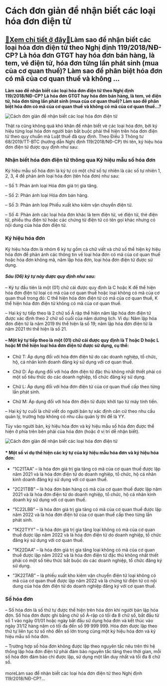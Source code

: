 Cách đơn giản để nhận biết các loại hóa đơn điện tử
===================================================

[:gift:Xem chi tiết ở đây:gift:](https://hddtvn.com/cach-don-gian-de-nhan-biet-cac-loai-hoa-don-dien-tu/)Làm sao để nhận biết các loại hóa đơn điện tử theo Nghị định 119/2018/NĐ-CP? Là hóa đơn GTGT hay hóa đơn bán hàng, là tem, vé điện tử, hóa đơn từng lần phát sinh (mua của cơ quan thuế)? Làm sao để phân biệt hóa đơn có mã của cơ quan thuế và không …
--------------------------------------------------------------------------------------------------------------------------------------------------------------------------------------------------------------------------------------------------------

**Làm sao để nhận biết các loại hóa đơn điện tử theo Nghị định 119/2018/NĐ-CP? Là hóa đơn GTGT hay hóa đơn bán hàng, là tem, vé điện tử, hóa đơn từng lần phát sinh (mua của cơ quan thuế)? Làm sao để phân biệt hóa đơn có mã của cơ quan thuế và không có mã của cơ quan thuế…?**


![Cách đơn giản để nhận biết các loại hóa đơn điện tử](https://hddtvn.com/wp-content/uploads/2021/01/Nguoi_mua_ky_hoa_don-1.png)


Thật ra cũng không quá khó khăn để nhận biết vè các loại hóa đơn, bởi ký hiệu từng loại hóa đơn người bán bắt buộc phải thể hiện trên hóa đơn điện tử theo quy chuẩn mà Luật thuế đã quy định. Theo Điều 3 Thông tư 68/2019/TT-BTC (hướng dẫn Nghị định 119/2018/NĐ-CP) thì tên, ký hiệu hóa đơn điện tử được quy định như sau:


### Nhận biết hóa đơn điện tử thông qua Ký hiệu mẫu số hóa đơn


Ký hiệu mẫu số hóa đơn là ký tự có một chữ số tự nhiên là các số tự nhiên 1, 2, 3, 4 để phản ánh loại hóa đơn (tên hóa đơn) như sau:


– Số 1: Phản ánh loại Hóa đơn giá trị gia tăng.


– Số 2: Phản ánh loại Hóa đơn bán hàng.


– Số 3: Phản ánh loại Phiếu xuất kho kiêm vận chuyển điện tử.


– Số 4: Phản ánh các loại hóa đơn khác là tem điện tử, vé điện tử, thẻ điện tử, phiếu thu điện tử hoặc các chứng từ điện tử có tên gọi khác nhưng có nội dung của hóa đơn điện tử.


### Ký hiệu hóa đơn


Ký hiệu hóa đơn là nhóm 6 ký tự gồm cả chữ viết và chữ số thể hiện ký hiệu hóa đơn để phản ánh các thông tin về loại hóa đơn có mã của cơ quan thuế hoặc hóa đơn không mã, năm lập hóa đơn, loại hóa đơn điện tử được sử dụng.


#### *Sáu (06) ký tự này được quy định như sau:*


– Ký tự đầu tiên là một (01) chữ cái được quy định là C hoặc K để thể hiện hóa đơn điện tử loại có mã của cơ quan thuế hoặc loại không có mã của cơ quan thuế trong đó: C thể hiện hóa đơn điện tử có mã của cơ quan thuế, K thể hiện hóa đơn điện tử không có mã của cơ quan thuế.


– Hai ký tự tiếp theo là 2 chữ số Ả rập thể hiện năm lập hóa đơn điện tử được xác định theo 2 chữ số cuối của năm dương lịch. Ví dụ: Năm lập hóa đơn điện tử là năm 2019 thì thể hiện là số 19; năm lập hóa đơn điện tử là năm 2021 thì thể hiện là số 21.


#### – Một ký tự tiếp theo là một (01) chữ cái được quy định là T hoặc D hoặc L hoặc M thể hiện loại hóa đơn điện tử được sử dụng, cụ thể:


+ Chữ T: Áp dụng đối với hóa đơn điện tử do các doanh nghiệp, tổ chức, hộ, cá nhân kinh doanh đăng ký sử dụng với cơ quan thuế.


+ Chữ D: Áp dụng đối với hóa đơn điện tử đặc thù không nhất thiết phải có một số tiêu thức do các doanh nghiệp, tổ chức đăng ký sử dụng.


+ Chữ L: Áp dụng đối với hóa đơn điện tử của cơ quan thuế cấp theo từng lần phát sinh.


+ Chữ M: Áp dụng đối với hóa đơn điện tử được khởi tạo từ máy tính tiền.


– Hai ký tự cuối là chữ viết do người bán tự xác định căn cứ theo nhu cầu quản lý, trường hợp không có nhu cầu quản lý thì để là YY.


Tùy vào người bán, ký hiệu hóa đơn và ký hiệu mẫu số hóa đơn được thể hiện ở phía trên bên phải của hóa đơn (hoặc ở vị trí dễ nhận biết).


![Cách đơn giản để nhận biết các loại hóa đơn điện tử](https://hddtvn.com/wp-content/uploads/2021/01/meinvoice-1.jpg)


#### * Một số ví dụ thể hiện các ký tự của ký hiệu mẫu hóa đơn và ký hiệu hóa đơn:


+ “1C21TAA” – là hóa đơn giá trị gia tăng có mã của cơ quan thuế được lập năm 2021 và là hóa đơn điện tử do doanh nghiệp, tổ chức, hộ cá nhân kinh doanh đăng ký sử dụng với cơ quan thuế.


+ “2C21TBB” – là hóa đơn bán hàng có mã của cơ quan thuế được lập năm 2021 và là hóa đơn điện tử do doanh nghiệp, tổ chức, hộ cá nhân kinh doanh ký sử dụng với cơ quan thuế.


+ “1C22LBB” – là hóa đơn giá trị gia tăng có mã của cơ quan thuế được lập năm 2022 và là hóa đơn điện tử của cơ quan thuế cấp theo từng lần phát sinh.


+ “1K22TYY” – là hóa đơn giá trị gia tăng loại không có mã của cơ quan thuế được lập năm 2022 và là hóa đơn điện tử do doanh nghiệp, tổ chức đăng ký sử dụng với cơ quan thuế.


+ “1K22DAA” – là hóa đơn giá trị gia tăng loại không có mã của cơ quan thuế được lập năm 2022 và là hóa đơn điện tử đặc thù không nhất thiết phải có một số tiêu thức bắt buộc do các doanh nghiệp, tổ chức đăng ký sử dụng.


+ “3K22TAB” – là phiếu xuất kho kiêm vận chuyển điện tử loại không có mã của cơ quan thuế được lập năm 2022 và là chứng từ điện tử có nội dung của hóa đơn điện tử do doanh nghiệp đăng ký với cơ quan thuế.


### Số hóa đơn


– Số hóa đơn là số thứ tự được thể hiện trên hóa đơn khi người bán lập hóa đơn. Số hóa đơn được ghi bằng chữ số Ả-rập có tối đa 8 chữ số, bắt đầu từ số 1 vào ngày 01/01 hoặc ngày bắt đầu sử dụng hóa đơn và kết thúc vào ngày 31/12 hàng năm có tối đa đến số 99 999 999. Hóa đơn được lập theo thứ tự liên tục từ số nhỏ đến số lớn trong cùng một ký hiệu hóa đơn và ký hiệu mẫu số hóa đơn.


– Trường hợp số hóa đơn không được lập theo nguyên tắc nêu trên thì hệ thống lập hóa đơn điện tử phải đảm bảo nguyên tắc tăng theo thời gian, mỗi số hóa đơn đảm bảo chỉ được lập, sử dụng một lần duy nhất và tối đa 8 chữ số.


#### 


moreLàm sao để nhận biết các loại hóa đơn điện tử theo Nghị định 119/2018/NĐ-CP?…

